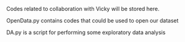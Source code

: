 Codes related to collaboration with Vicky will be stored here.

OpenData.py contains codes that could be used to open our dataset

DA.py is a script for performing some exploratory data analysis
